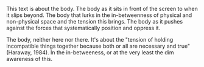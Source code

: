 <p>This text is about the body. The body as it sits in front of the screen to when it slips beyond. The body that lurks in the in-betweenness of physical and non-physical space and the tension this brings. The body as it pushes against the forces that systematically position and oppress it.</p>

<p>The body, neither here nor there. It's about the "tension of holding incompatible things together because both or all are necessary and true" (Haraway, 1984). In the in-betweeness, or at the very least the dim awareness of this.</p>
